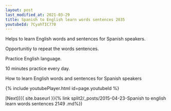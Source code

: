 ```yaml
---
layout: post
last_modified_at: 2021-03-29
title: Spanish to English learn words sentences 2035 
youtubeId: 7CyahTIC770
---
```

 
 
Helps to learn English words and sentences for Spanish speakers.

Opportunitiy to repeat the words sentences. 

Practice English language. 
 
10 minutes practice every day. 
 
How to learn English words and sentences for Spanish speakers 
 
{% include youtubePlayer.html id=page.youtubeId %}
 
 
[Next]({{ site.baseurl }}{% link  split2/_posts/2015-04-23-Spanish to english learn words sentences 2149 .md%})
 
